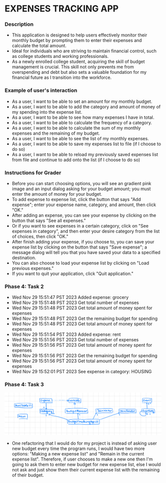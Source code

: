 # EXPENSES TRACKING APP

### Description
- This application is designed to help users effectively monitor their monthly budget by prompting them to enter their expenses and calculate the total amount.
- Ideal for individuals who are striving to maintain financial control, such as college students and working professionals.
- As a newly enrolled college student, acquiring the skill of budget management is crucial. This skill not only prevents me from overspending and debt but also sets a valuable foundation for my financial future as I transition into the workforce.

### Example of user's interaction
- As a user, I want to be able to set an amount for my monthly budget.
- As a user, I want to be able to add the category and amount of money of my spending into the expense list.
- As a user, I want to be able to see how many expenses I have in total.
- As a user, I want to be able to calculate the frequency of a category.
- As a user, I want to be able to calculate the sum of my monthly expenses and the remaining of my budget.
- As a user, I want to be able to see the list of my monthly expenses.
- As a user, I want to be able to save my expenses list to file (if I choose to do so)
- As a user, I want to be able to reload my previously saved expenses list from file and continue to add onto the list (if I choose to do so)

### Instructions for Grader
- Before you can start choosing options, you will see an gradient pink image and an input dialog asking for your budget amount; you must enter the amount of money for your budget.
- To add expense to expense list, click the button that says "Add expense"; enter your expense name, category, and amount, then click "OK."
- After adding an expense, you can see your expense by clicking on the button that says "See all expenses."
- Or if you want to see expenses in a certain category, click on "See expenses in category", and then enter your desire category from the list of choices, then click "OK."
- After finish adding your expense, if you choose to, you can save your expense list by clicking on the button that says "Save expense"; a message dialog will tell you that you have saved your data to a specified destination.
- You can also choose to load your expense list by clicking on "Load previous expenses."
- If you want to quit your application, click "Quit application."

### Phase 4: Task 2
- Wed Nov 29 15:51:47 PST 2023
  Added expense: grocery
- Wed Nov 29 15:51:48 PST 2023
  Get total number of expenses
- Wed Nov 29 15:51:48 PST 2023
  Get total amount of money spent for expenses
- Wed Nov 29 15:51:48 PST 2023
  Get the remaining budget for spending
- Wed Nov 29 15:51:48 PST 2023
  Get total amount of money spent for expenses
- Wed Nov 29 15:51:54 PST 2023
  Added expense: rent
- Wed Nov 29 15:51:56 PST 2023
  Get total number of expenses
- Wed Nov 29 15:51:56 PST 2023
  Get total amount of money spent for expenses
- Wed Nov 29 15:51:56 PST 2023
  Get the remaining budget for spending
- Wed Nov 29 15:51:56 PST 2023
  Get total amount of money spent for expenses
- Wed Nov 29 15:52:01 PST 2023
  See expense in category: HOUSING

### Phase 4: Task 3
![UML Diagram](JPEG%20image-41A1-BDDF-15-0.jpeg)
- One refactoring that I would do for my project is instead of asking user new budget every time the program runs, I would have two more options: "Making a new expense list" and "Remain in the current expense list". Therefore, if user chooses to make a new one then I'm going to ask them to enter new budget for new expense list, else I would not ask and just show them their current expense list with the remaining of their budget.
